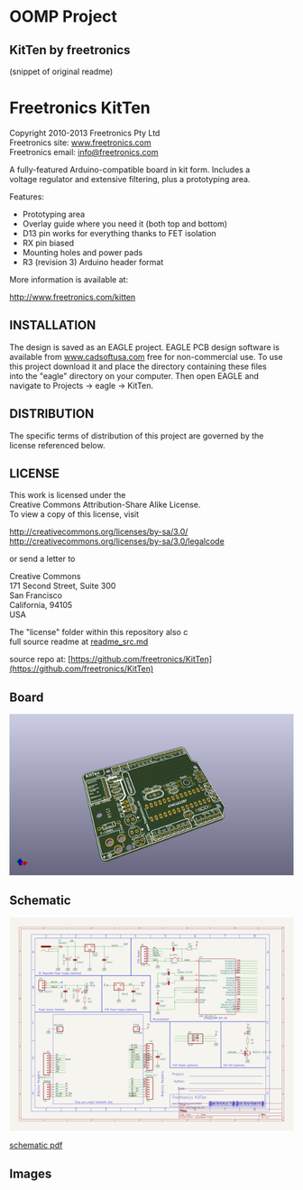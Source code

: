 # OOMP Project  
## KitTen  by freetronics  
  
(snippet of original readme)  
  
Freetronics KitTen  
==================  
Copyright 2010-2013 Freetronics Pty Ltd    
Freetronics site:  www.freetronics.com    
Freetronics email: info@freetronics.com    
  
A fully-featured Arduino-compatible board in kit form. Includes a  
voltage regulator and extensive filtering, plus a prototyping area.  
  
Features:  
  
 * Prototyping area  
 * Overlay guide where you need it (both top and bottom)  
 * D13 pin works for everything thanks to FET isolation  
 * RX pin biased  
 * Mounting holes and power pads  
 * R3 (revision 3) Arduino header format  
  
More information is available at:  
  
  http://www.freetronics.com/kitten  
  
  
INSTALLATION  
------------  
The design is saved as an EAGLE project. EAGLE PCB design software is  
available from www.cadsoftusa.com free for non-commercial use. To use  
this project download it and place the directory containing these files  
into the "eagle" directory on your computer. Then open EAGLE and  
navigate to Projects -> eagle -> KitTen.  
  
  
DISTRIBUTION  
------------  
The specific terms of distribution of this project are governed by the  
license referenced below.  
  
  
LICENSE  
-------  
This work is licensed under the  
Creative Commons Attribution-Share Alike License.    
To view a copy of this license, visit  
  
  http://creativecommons.org/licenses/by-sa/3.0/    
  http://creativecommons.org/licenses/by-sa/3.0/legalcode  
  
or send a letter to  
  
  Creative Commons    
  171 Second Street, Suite 300    
  San Francisco    
  California, 94105    
  USA  
  
The "license" folder within this repository also c  
  full source readme at [readme_src.md](readme_src.md)  
  
source repo at: [https://github.com/freetronics/KitTen](https://github.com/freetronics/KitTen)  
## Board  
  
[![working_3d.png](working_3d_600.png)](working_3d.png)  
## Schematic  
  
[![working_schematic.png](working_schematic_600.png)](working_schematic.png)  
  
[schematic pdf](working_schematic.pdf)  
## Images  
